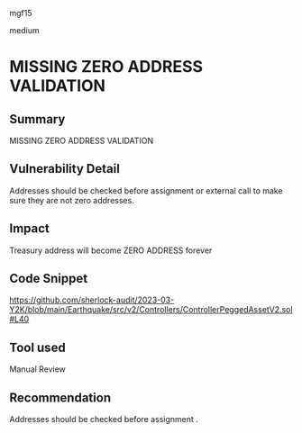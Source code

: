 mgf15

medium

# MISSING ZERO ADDRESS VALIDATION

## Summary
MISSING ZERO ADDRESS VALIDATION 
## Vulnerability Detail
Addresses should be checked before assignment or external call to make sure they are not zero addresses.

## Impact
Treasury address will become ZERO ADDRESS forever 
## Code Snippet
https://github.com/sherlock-audit/2023-03-Y2K/blob/main/Earthquake/src/v2/Controllers/ControllerPeggedAssetV2.sol#L40
## Tool used

Manual Review

## Recommendation
Addresses should be checked before assignment .